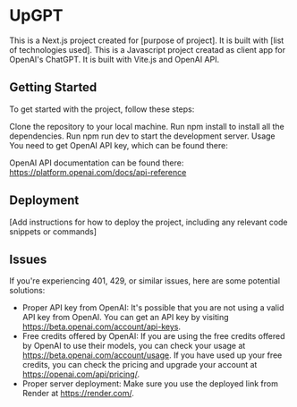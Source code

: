 # UpGPT


This is a Next.js project created for [purpose of project]. It is built with [list of technologies used].
This is a Javascript project creatad as client app for OpenAI's ChatGPT. It is built with Vite.js and OpenAI API. 

## Getting Started
To get started with the project, follow these steps:

Clone the repository to your local machine.
Run npm install to install all the dependencies.
Run npm run dev to start the development server.
Usage
You need to get OpenAI API key, which can be found there: 

OpenAI API documentation can be found there: https://platform.openai.com/docs/api-reference

## Deployment
[Add instructions for how to deploy the project, including any relevant code snippets or commands]

## Issues
If you're experiencing 401, 429, or similar issues, here are some potential solutions:
- Proper API key from OpenAI: It's possible that you are not using a valid API key from OpenAI. You can get an API key by visiting https://beta.openai.com/account/api-keys.
- Free credits offered by OpenAI: If you are using the free credits offered by OpenAI to use their models, you can check your usage at https://beta.openai.com/account/usage. If you have used up your free credits, you can check the pricing and upgrade your account at https://openai.com/api/pricing/.
- Proper server deployment: Make sure you use the deployed link from Render at https://render.com/.
